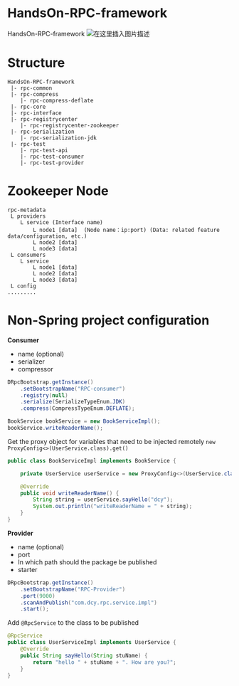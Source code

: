 # HandsOn-RPC-framework

HandsOn-RPC-framework
![在这里插入图片描述](https://img-blog.csdnimg.cn/direct/8733bf41593148aca1548a491daa94d0.png)



# Structure

```shell
HandsOn-RPC-framework
 |- rpc-common
 |- rpc-compress
 	|- rpc-compress-deflate
 |- rpc-core
 |- rpc-interface
 |- rpc-registrycenter
 	|- rpc-registrycenter-zookeeper
 |- rpc-serialization
 	|- rpc-serialization-jdk
 |- rpc-test
 	|- rpc-test-api
 	|- rpc-test-consumer
 	|- rpc-test-provider
```



# Zookeeper Node

```
rpc-metadata
 L providers
 	L service (Interface name)
 		L node1 [data]	(Node name：ip:port) (Data: related feature data/configuration, etc.)
 		L node2 [data]
 		L node3 [data]
 L consumers
 	L service
 		L node1 [data]
 		L node2 [data]
 		L node3 [data]
 L config
.........
```





# **Non-Spring project configuration**

**Consumer**

- name (optional)
- serializer
- compressor

```java
DRpcBootstrap.getInstance()
    .setBootstrapName("RPC-consumer")
    .registry(null)
    .serialize(SerializeTypeEnum.JDK)
    .compress(CompressTypeEnum.DEFLATE);

BookService bookService = new BookServiceImpl();
bookService.writeReaderName();
```



Get the proxy object for variables that need to be injected remotely `new ProxyConfig<>(UserService.class).get()`

```java
public class BookServiceImpl implements BookService {

    private UserService userService = new ProxyConfig<>(UserService.class).get();

    @Override
    public void writeReaderName() {
        String string = userService.sayHello("dcy");
        System.out.println("writeReaderName = " + string);
    }
}
```





**Provider**

- name (optional)
- port
- In which path should the package be published
- starter

```java
DRpcBootstrap.getInstance()
    .setBootstrapName("RPC-Provider")
    .port(9000)
    .scanAndPublish("com.dcy.rpc.service.impl")
    .start();
```



Add `@RpcService` to the class to be published

```java
@RpcService
public class UserServiceImpl implements UserService {
    @Override
    public String sayHello(String stuName) {
        return "hello " + stuName + ". How are you?";
    }
}
```

